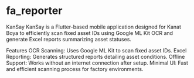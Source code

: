 # fa_reporter

KanSay
KanSay is a Flutter-based mobile application designed for Kanat Boya to efficiently scan fixed asset IDs using Google ML Kit OCR and generate Excel reports summarizing asset statuses.

Features
OCR Scanning: Uses Google ML Kit to scan fixed asset IDs.
Excel Reporting: Generates structured reports detailing asset conditions.
Offline Support: Works without an internet connection after setup.
Minimal UI: Fast and efficient scanning process for factory environments.
